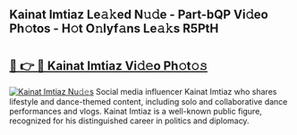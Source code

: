 ## Kainat Imtiaz Le𝚊𝚔ed N𝚞𝚍e - Part-bQP Vi𝚍eo Ph𝚘tos - H𝚘t O𝚗lyf𝚊ns Le𝚊𝚔s R5PtH

# <h2><a href="http://hf4dis.feru.top/?c=Kainat+Imtiaz">🔗 👉 🔴 Kainat Imtiaz Vi𝚍𝚎o Ph𝚘t𝚘𝚜</a></h2>

[![Kainat Imtiaz Nu𝚍𝚎s](https://i.imgur.com/0TWrTi3.gif)](http://hf4dis.feru.top/?c=Kainat+Imtiaz)
Social media influencer Kainat Imtiaz who shares lifestyle and dance-themed content, including solo and collaborative dance performances and vlogs. Kainat Imtiaz is a well-known public figure, recognized for his distinguished career in politics and diplomacy. 
